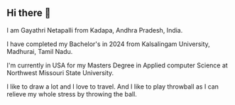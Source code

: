 ## Hi there 👋
I am Gayathri Netapalli from Kadapa, Andhra Pradesh, India.

I have completed my Bachelor's in 2024 from Kalsalingam University, Madhurai, Tamil Nadu.

I'm currently in USA for my Masters Degree in Applied computer Science at Northwest Missouri State University.

I like to draw a lot and I love to travel. And I like to play throwball as I can relieve my whole stress by throwing the ball.



